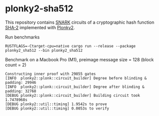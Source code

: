 # plonky2-sha512

This repository contains [SNARK](https://en.wikipedia.org/wiki/Non-interactive_zero-knowledge_proof) circuits of a
cryptographic hash function [SHA-2](https://en.wikipedia.org/wiki/SHA-2) implemented
with [Plonky2](https://github.com/mir-protocol/plonky2).

Run benchmarks

```console
RUSTFLAGS=-Ctarget-cpu=native cargo run --release --package plonky2_sha512 --bin plonky2_sha512
```

Benchmark on a Macbook Pro (M1), preimage message size = 128 (block count = 2)

```console
Constructing inner proof with 29855 gates
[INFO  plonky2::plonk::circuit_builder] Degree before blinding & padding: 29946
[INFO  plonky2::plonk::circuit_builder] Degree after blinding & padding: 32768
[DEBUG plonky2::plonk::circuit_builder] Building circuit took 1.7478968s
[DEBUG plonky2::util::timing] 1.9542s to prove
[DEBUG plonky2::util::timing] 0.0053s to verify
```
